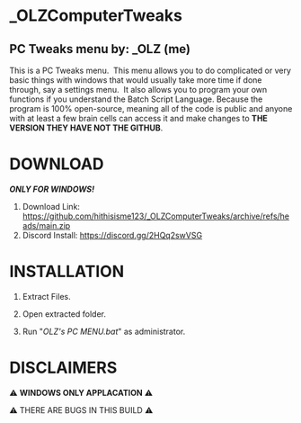 # _OLZComputerTweaks
## PC Tweaks menu by: _OLZ (me)

This is a PC Tweaks menu. 
This menu allows you to do complicated or very basic things with windows that would usually take more time if done through, say a settings menu. 
It also allows you to program your own functions if you understand the Batch Script Language. Because the program is 100% open-source, meaning all of the code is public and anyone with at least a few brain cells can access it and make changes to **THE VERSION THEY HAVE NOT THE GITHUB**.

# DOWNLOAD

***ONLY FOR WINDOWS!***
1. Download Link: https://github.com/hithisisme123/_OLZComputerTweaks/archive/refs/heads/main.zip
2. Discord Install: https://discord.gg/2HQq2swVSG

# INSTALLATION

1. Extract Files.

3. Open extracted folder.

4. Run "*OLZ's PC MENU.bat*" as administrator.

# DISCLAIMERS

⚠️ **WINDOWS ONLY APPLACATION** ⚠️

⚠️  THERE ARE BUGS IN THIS BUILD ⚠️
